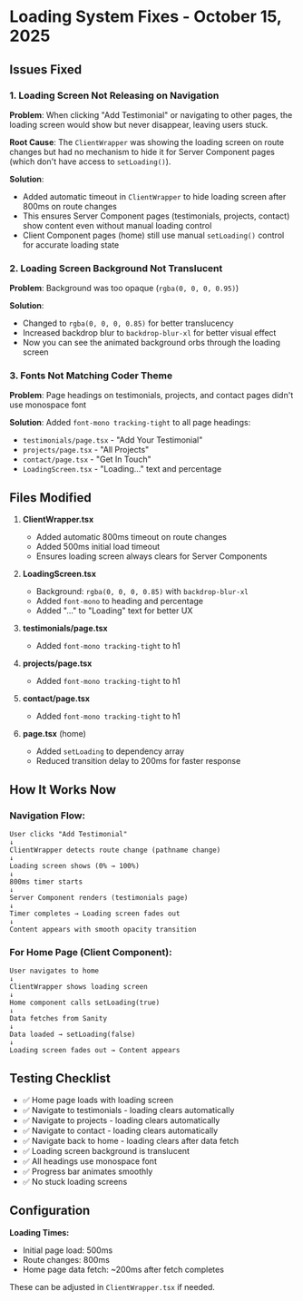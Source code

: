 # Loading System Fixes - October 15, 2025

## Issues Fixed

### 1. **Loading Screen Not Releasing on Navigation**

**Problem**: When clicking "Add Testimonial" or navigating to other pages, the loading screen would show but never disappear, leaving users stuck.

**Root Cause**: The `ClientWrapper` was showing the loading screen on route changes but had no mechanism to hide it for Server Component pages (which don't have access to `setLoading()`).

**Solution**:

- Added automatic timeout in `ClientWrapper` to hide loading screen after 800ms on route changes
- This ensures Server Component pages (testimonials, projects, contact) show content even without manual loading control
- Client Component pages (home) still use manual `setLoading()` control for accurate loading state

### 2. **Loading Screen Background Not Translucent**

**Problem**: Background was too opaque (`rgba(0, 0, 0, 0.95)`)

**Solution**:

- Changed to `rgba(0, 0, 0, 0.85)` for better translucency
- Increased backdrop blur to `backdrop-blur-xl` for better visual effect
- Now you can see the animated background orbs through the loading screen

### 3. **Fonts Not Matching Coder Theme**

**Problem**: Page headings on testimonials, projects, and contact pages didn't use monospace font

**Solution**: Added `font-mono tracking-tight` to all page headings:

- `testimonials/page.tsx` - "Add Your Testimonial"
- `projects/page.tsx` - "All Projects"
- `contact/page.tsx` - "Get In Touch"
- `LoadingScreen.tsx` - "Loading..." text and percentage

## Files Modified

1. **ClientWrapper.tsx**
   - Added automatic 800ms timeout on route changes
   - Added 500ms initial load timeout
   - Ensures loading screen always clears for Server Components

2. **LoadingScreen.tsx**
   - Background: `rgba(0, 0, 0, 0.85)` with `backdrop-blur-xl`
   - Added `font-mono` to heading and percentage
   - Added "..." to "Loading" text for better UX

3. **testimonials/page.tsx**
   - Added `font-mono tracking-tight` to h1

4. **projects/page.tsx**
   - Added `font-mono tracking-tight` to h1

5. **contact/page.tsx**
   - Added `font-mono tracking-tight` to h1

6. **page.tsx** (home)
   - Added `setLoading` to dependency array
   - Reduced transition delay to 200ms for faster response

## How It Works Now

### Navigation Flow:

```
User clicks "Add Testimonial"
↓
ClientWrapper detects route change (pathname change)
↓
Loading screen shows (0% → 100%)
↓
800ms timer starts
↓
Server Component renders (testimonials page)
↓
Timer completes → Loading screen fades out
↓
Content appears with smooth opacity transition
```

### For Home Page (Client Component):

```
User navigates to home
↓
ClientWrapper shows loading screen
↓
Home component calls setLoading(true)
↓
Data fetches from Sanity
↓
Data loaded → setLoading(false)
↓
Loading screen fades out → Content appears
```

## Testing Checklist

- ✅ Home page loads with loading screen
- ✅ Navigate to testimonials - loading clears automatically
- ✅ Navigate to projects - loading clears automatically
- ✅ Navigate to contact - loading clears automatically
- ✅ Navigate back to home - loading clears after data fetch
- ✅ Loading screen background is translucent
- ✅ All headings use monospace font
- ✅ Progress bar animates smoothly
- ✅ No stuck loading screens

## Configuration

**Loading Times:**

- Initial page load: 500ms
- Route changes: 800ms
- Home page data fetch: ~200ms after fetch completes

These can be adjusted in `ClientWrapper.tsx` if needed.
